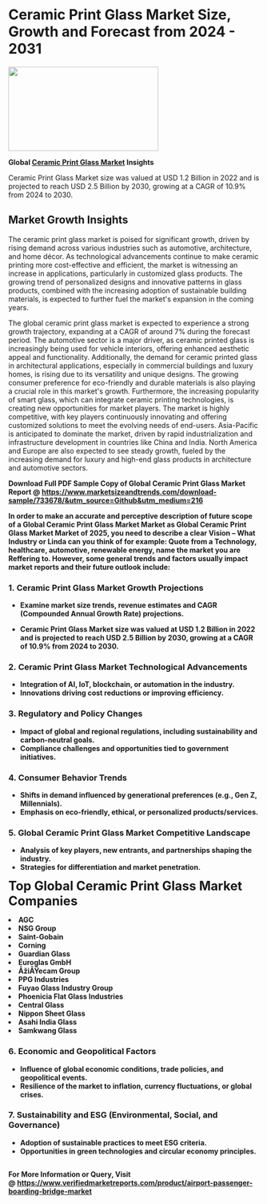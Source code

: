 <H1>Ceramic Print Glass Market Size, Growth and Forecast from 2024 - 2031</H1><img class="aligncenter size-medium wp-image-584254" src="https://thirdeyenews.in/wp-content/uploads/2024/09/Global-Market-Research-300x168.jpeg" alt="" width="300" height="168" /><p><strong>Global&nbsp;<a href="https://www.marketsizeandtrends.com/download-sample/733678/&amp;utm_source=Github&utm_medium=216">Ceramic Print Glass Market</a> Insights</strong></p><p>Ceramic Print Glass Market size was valued at USD 1.2 Billion in 2022 and is projected to reach USD 2.5 Billion by 2030, growing at a CAGR of 10.9% from 2024 to 2030.</p><p><h2>Market Growth Insights</h2> <p>The ceramic print glass market is poised for significant growth, driven by rising demand across various industries such as automotive, architecture, and home décor. As technological advancements continue to make ceramic printing more cost-effective and efficient, the market is witnessing an increase in applications, particularly in customized glass products. The growing trend of personalized designs and innovative patterns in glass products, combined with the increasing adoption of sustainable building materials, is expected to further fuel the market's expansion in the coming years.</p> <p><strong></strong></p> <p>The global ceramic print glass market is expected to experience a strong growth trajectory, expanding at a CAGR of around 7% during the forecast period. The automotive sector is a major driver, as ceramic printed glass is increasingly being used for vehicle interiors, offering enhanced aesthetic appeal and functionality. Additionally, the demand for ceramic printed glass in architectural applications, especially in commercial buildings and luxury homes, is rising due to its versatility and unique designs. The growing consumer preference for eco-friendly and durable materials is also playing a crucial role in this market's growth. Furthermore, the increasing popularity of smart glass, which can integrate ceramic printing technologies, is creating new opportunities for market players. The market is highly competitive, with key players continuously innovating and offering customized solutions to meet the evolving needs of end-users. Asia-Pacific is anticipated to dominate the market, driven by rapid industrialization and infrastructure development in countries like China and India. North America and Europe are also expected to see steady growth, fueled by the increasing demand for luxury and high-end glass products in architecture and automotive sectors. <p><strong></p><p><span class=""><strong>Download Full PDF Sample Copy of Global Ceramic Print Glass Market Report</strong> @ <a href="https://www.marketsizeandtrends.com/download-sample/733678/&amp;utm_source=Github&utm_medium=216" target="_blank">https://www.marketsizeandtrends.com/download-sample/733678/&amp;utm_source=Github&utm_medium=216</a></span></p><p>In order to make an accurate and perceptive description of future scope of a Global&nbsp;Ceramic Print Glass Market Market as Global&nbsp;Ceramic Print Glass Market Market of 2025, you need to describe a clear Vision &ndash; What Industry or Linda can you think of for example: Quote from a Technology, healthcare, automotive, renewable energy, name the market you are Reffering to. However, some general trends and factors usually impact market reports and their future outlook include:</p><h3>1.&nbsp;<strong>Ceramic Print Glass Market Growth Projections</strong></h3><ul><li>Examine market size trends, revenue estimates and CAGR (Compounded Annual Growth Rate) projections.</li><li><p>Ceramic Print Glass Market size was valued at USD 1.2 Billion in 2022 and is projected to reach USD 2.5 Billion by 2030, growing at a CAGR of 10.9% from 2024 to 2030.</p></li></ul><h3>2.&nbsp;<strong>Ceramic Print Glass Market Technological Advancements</strong></h3><ul><li>Integration of AI, IoT, blockchain, or automation in the industry.</li><li>Innovations driving cost reductions or improving efficiency.</li></ul><h3>3.&nbsp;<strong>Regulatory and Policy Changes</strong></h3><ul><li>Impact of global and regional regulations, including sustainability and carbon-neutral goals.</li><li>Compliance challenges and opportunities tied to government initiatives.</li></ul><h3>4.&nbsp;<strong>Consumer Behavior Trends</strong></h3><ul><li>Shifts in demand influenced by generational preferences (e.g., Gen Z, Millennials).</li><li>Emphasis on eco-friendly, ethical, or personalized products/services.</li></ul><h3>5.&nbsp;<strong>Global Ceramic Print Glass Market Competitive Landscape</strong></h3><ul><li>Analysis of key players, new entrants, and partnerships shaping the industry.</li><li>Strategies for differentiation and market penetration.</li></ul><p data-pm-slice="1 1 []"><span style="color: inherit; font-family: inherit; font-size: 25px;">Top Global Ceramic Print Glass Market Companies</span></p><div class="" data-test-id=""><p><li>AGC</li><li> NSG Group</li><li> Saint-Gobain</li><li> Corning</li><li> Guardian Glass</li><li> Euroglas GmbH</li><li> ÅžiÅŸecam Group</li><li> PPG Industries</li><li> Fuyao Glass Industry Group</li><li> Phoenicia Flat Glass Industries</li><li> Central Glass</li><li> Nippon Sheet Glass</li><li> Asahi India Glass</li><li> Samkwang Glass</li></p></div><h3>6.&nbsp;<strong>Economic and Geopolitical Factors</strong></h3><ul><li>Influence of global economic conditions, trade policies, and geopolitical events.</li><li>Resilience of the market to inflation, currency fluctuations, or global crises.</li></ul><h3>7.&nbsp;<strong>Sustainability and ESG (Environmental, Social, and Governance)</strong></h3><ul><li>Adoption of sustainable practices to meet ESG criteria.</li><li>Opportunities in green technologies and circular economy principles.</li></ul><h2><strong style="font-size: 14px;">For More Information or Query, Visit @&nbsp;</strong><a style="background-color: #ffffff; font-size: 14px;" href="https://www.marketsizeandtrends.com/report/ceramic-print-glass-market/" target="_blank">https://www.verifiedmarketreports.com/product/airport-passenger-boarding-bridge-market</a></h2>
